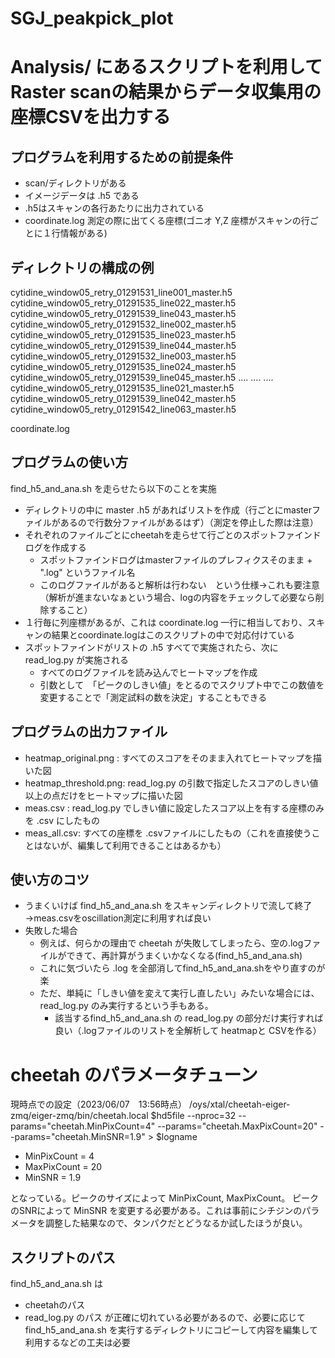 # SGJ_peakpick_plot

# Analysis/ にあるスクリプトを利用してRaster scanの結果からデータ収集用の座標CSVを出力する
## プログラムを利用するための前提条件
+ scan/ディレクトリがある
+ イメージデータは .h5 である
+ .h5はスキャンの各行あたりに出力されている
+ coordinate.log 測定の際に出てくる座標(ゴニオ Y,Z 座標がスキャンの行ごとに１行情報がある)

## ディレクトリの構成の例
cytidine_window05_retry_01291531_line001_master.h5  cytidine_window05_retry_01291535_line022_master.h5  cytidine_window05_retry_01291539_line043_master.h5
cytidine_window05_retry_01291532_line002_master.h5  cytidine_window05_retry_01291535_line023_master.h5  cytidine_window05_retry_01291539_line044_master.h5
cytidine_window05_retry_01291532_line003_master.h5  cytidine_window05_retry_01291535_line024_master.h5  cytidine_window05_retry_01291539_line045_master.h5
....
....
....
cytidine_window05_retry_01291535_line021_master.h5  cytidine_window05_retry_01291539_line042_master.h5  cytidine_window05_retry_01291542_line063_master.h5

coordinate.log

## プログラムの使い方
find_h5_and_ana.sh を走らせたら以下のことを実施
+ ディレクトリの中に master .h5 があればリストを作成（行ごとにmasterファイルがあるので行数分ファイルがあるはず）（測定を停止した際は注意）
+ それぞれのファイルごとにcheetahを走らせて行ごとのスポットファインドログを作成する
    + スポットファインドログはmasterファイルのプレフィクスそのまま + ".log" というファイル名
    + このログファイルがあると解析は行わない　という仕様→これも要注意（解析が進まないなぁという場合、logの内容をチェックして必要なら削除すること）
+ １行毎に列座標があるが、これは coordinate.log 一行に相当しており、スキャンの結果とcoordinate.logはこのスクリプトの中で対応付けている
+ スポットファインドがリストの .h5 すべてで実施されたら、次に read_log.py が実施される
    + すべてのログファイルを読み込んでヒートマップを作成
    + 引数として　「ピークのしきい値」をとるのでスクリプト中でこの数値を変更することで「測定試料の数を決定」することもできる

## プログラムの出力ファイル
+ heatmap_original.png : すべてのスコアをそのまま入れてヒートマップを描いた図
+ heatmap_threshold.png: read_log.py の引数で指定したスコアのしきい値以上の点だけをヒートマップに描いた図
+ meas.csv : read_log.py でしきい値に設定したスコア以上を有する座標のみを .csv にしたもの
+ meas_all.csv: すべての座標を .csvファイルにしたもの（これを直接使うことはないが、編集して利用できることはあるかも）

## 使い方のコツ
+ うまくいけば find_h5_and_ana.sh をスキャンディレクトリで流して終了→meas.csvをoscillation測定に利用すれば良い
+ 失敗した場合
    + 例えば、何らかの理由で cheetah が失敗してしまったら、空の.logファイルができて、再計算がうまくいかなくなる(find_h5_and_ana.sh)
    + これに気づいたら .log を全部消してfind_h5_and_ana.shをやり直すのが楽
    + ただ、単純に「しきい値を変えて実行し直したい」みたいな場合には、read_log.py のみ実行するという手もある。
        + 該当するfind_h5_and_ana.sh の read_log.py の部分だけ実行すれば良い（.logファイルのリストを全解析して heatmapと CSVを作る）

# cheetah のパラメータチューン
現時点での設定（2023/06/07　13:56時点）
/oys/xtal/cheetah-eiger-zmq/eiger-zmq/bin/cheetah.local $hd5file --nproc=32 --params="cheetah.MinPixCount=4" --params="cheetah.MaxPixCount=20" --params="cheetah.MinSNR=1.9" > $logname

+ MinPixCount = 4
+ MaxPixCount = 20
+ MinSNR = 1.9

となっている。ピークのサイズによって MinPixCount, MaxPixCount。
ピークのSNRによって MinSNR を変更する必要がある。これは事前にシチジンのパラメータを調整した結果なので、タンパクだとどうなるか試したほうが良い。

## スクリプトのパス
find_h5_and_ana.sh は
+ cheetahのパス
+ read_log.py のパス
が正確に切れている必要があるので、必要に応じて find_h5_and_ana.sh を実行するディレクトリにコピーして内容を編集して利用するなどの工夫は必要